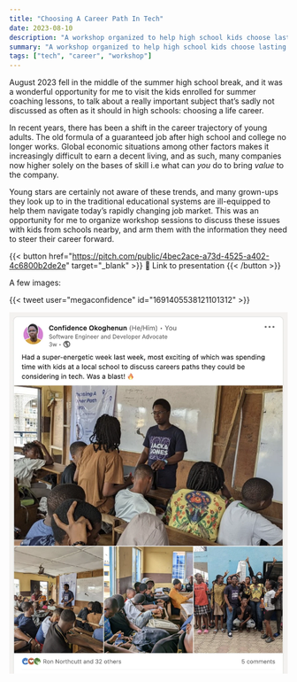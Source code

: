 ```yaml
---
title: "Choosing A Career Path In Tech"
date: 2023-08-10
description: "A workshop organized to help high school kids choose lasting careers"
summary: "A workshop organized to help high school kids choose lasting careers"
tags: ["tech", "career", "workshop"]
---
```


August 2023 fell in the middle of the summer high school break, and it was a wonderful opportunity for me to visit the kids enrolled for summer coaching lessons, to talk about a really important subject that’s sadly not discussed as often as it should in high schools: choosing a life career.

In recent years, there has been a shift in the career trajectory of young adults. The old formula of a guaranteed job after high school and college no longer works. Global economic situations among other factors makes it increasingly difficult to earn a decent living, and as such, many companies now higher solely on the bases of skill i.e what can _you_ do to bring _value_ to the company.

Young stars are certainly not aware of these trends, and many grown-ups they look up to in the traditional educational systems are ill-equipped to help them navigate today’s rapidly changing job market. This was an opportunity for me to organize workshop sessions to discuss these issues with kids from schools nearby, and arm them with the information they need to steer their career forward.

{{< button href="https://pitch.com/public/4bec2ace-a73d-4525-a402-4c6800b2de2e" target="_blank" >}}
🔗 Link to presentation
{{< /button >}}

A few images:

{{< tweet user="megaconfidence" id="1691405538121101312" >}}

![Linkedin post](./media/linkedin.webp)
